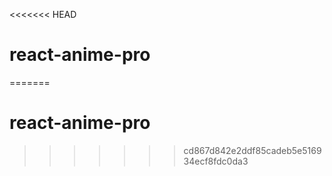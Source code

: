 <<<<<<< HEAD
# react-anime-pro
=======
# react-anime-pro
>>>>>>> cd867d842e2ddf85cadeb5e516934ecf8fdc0da3
